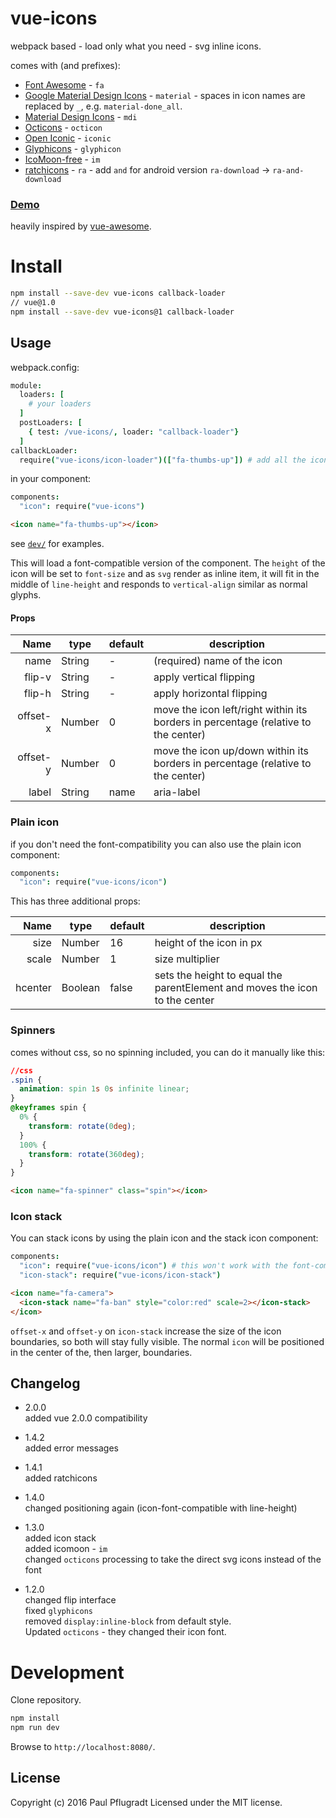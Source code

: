 # vue-icons

webpack based - load only what you need - svg inline icons.

comes with (and prefixes):
- [Font Awesome](https://fortawesome.github.io/Font-Awesome/icons/) - `fa`
- [Google Material Design Icons](https://design.google.com/icons/) - `material` - spaces in icon names are replaced by `_`, e.g. `material-done_all`.
- [Material Design Icons](https://materialdesignicons.com/) - `mdi`
- [Octicons](https://octicons.github.com/) - `octicon`
- [Open Iconic](https://useiconic.com/open#icons) - `iconic`
- [Glyphicons](http://getbootstrap.com/components/#glyphicons) - `glyphicon`
- [IcoMoon-free](https://icomoon.io/#preview-free) - `im`
- [ratchicons](http://goratchet.com/components/#ratchicons) - `ra` - add `and` for android version `ra-download` -> `ra-and-download`


### [Demo](https://vue-comps.github.io/vue-icons)

heavily inspired by [vue-awesome](https://github.com/Justineo/vue-awesome).

# Install

```sh
npm install --save-dev vue-icons callback-loader
// vue@1.0
npm install --save-dev vue-icons@1 callback-loader
```

## Usage

webpack.config:
```coffee
module:
  loaders: [
    # your loaders
  ]
  postLoaders: [
    { test: /vue-icons/, loader: "callback-loader"}
  ]
callbackLoader:
  require("vue-icons/icon-loader")(["fa-thumbs-up"]) # add all the icons you need
```

in your component:
```coffee
components:
  "icon": require("vue-icons")
```
```html
<icon name="fa-thumbs-up"></icon>
```
see [`dev/`](https://github.com/vue-comps/vue-icons/tree/master/dev) for examples.

This will load a font-compatible version of the component.
The `height` of the icon will be set to `font-size` and as `svg` render as inline item, it will fit in the middle of `line-height` and responds to `vertical-align` similar as normal glyphs.

#### Props
Name | type | default | description
---:| --- | ---| ---
name | String | - | (required) name of the icon
flip-v | String | - | apply vertical flipping
flip-h | String | - | apply horizontal flipping
offset-x | Number | 0 | move the icon left/right within its borders in percentage (relative to the center)
offset-y | Number | 0 | move the icon up/down within its borders in percentage (relative to the center)
label | String | name | aria-label

### Plain icon

if you don't need the font-compatibility you can also use the plain icon component:
```coffee
components:
  "icon": require("vue-icons/icon")
```
This has three additional props:

Name | type | default | description
---:| --- | ---| ---
size | Number | 16 | height of the icon in px
scale | Number | 1 | size multiplier
hcenter | Boolean | false | sets the height to equal the parentElement and moves the icon to the center



### Spinners
comes without css, so no spinning included, you can do it manually like this:
```css
//css
.spin {
  animation: spin 1s 0s infinite linear;
}
@keyframes spin {
  0% {
    transform: rotate(0deg);
  }
  100% {
    transform: rotate(360deg);
  }
}
```
```html
<icon name="fa-spinner" class="spin"></icon>
```

### Icon stack
You can stack icons by using the plain icon and the stack icon component:
```coffee
components:
  "icon": require("vue-icons/icon") # this won't work with the font-compatible version (require("vue-icons"))
  "icon-stack": require("vue-icons/icon-stack")
```
```html
<icon name="fa-camera">
  <icon-stack name="fa-ban" style="color:red" scale=2></icon-stack>
</icon>
```
`offset-x` and `offset-y` on `icon-stack` increase the size of the icon boundaries, so both will stay fully visible.
The normal `icon` will be positioned in the center of the, then larger, boundaries.
## Changelog
- 2.0.0  
added vue 2.0.0 compatibility  

- 1.4.2  
added error messages  

- 1.4.1  
added ratchicons  

- 1.4.0  
changed positioning again (icon-font-compatible with line-height)  

- 1.3.0  
added icon stack  
added icomoon - `im`  
changed `octicons` processing to take the direct svg icons instead of the font  

- 1.2.0  
changed flip interface  
fixed `glyphicons`  
removed `display:inline-block` from default style.  
Updated `octicons` - they changed their icon font.  

# Development
Clone repository.
```sh
npm install
npm run dev
```
Browse to `http://localhost:8080/`.

## License
Copyright (c) 2016 Paul Pflugradt
Licensed under the MIT license.
